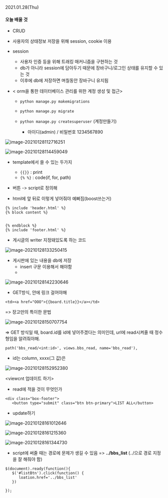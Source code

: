 2021.01.28(Thu)



#### 오늘 배울 것

- CRUD



- 사용자의 상태정보 저장을 위해 session, cookie 이용



- session
  - 사용자 인증 등을 위해 트래킹 매커니즘을 구현하는 것
  - db가 아니라 session에 담아두기 때문에 장바구니/로그인 상태를 유지할 수 있는 것
  - 이후에 db에 저장하면 며칠동안 장바구니 유지됨 





- < orm을 통한 데이터베이스 관리를 위한 계정 생성 및 접근>
  - `python manage.py makemigrations`
  - `python manage.py migrate`

  - `python manage.py createsuperuser`   (계정만들기)
    - 아이디(admin) / 비밀번호 1234567890





![image-20210128112716251](C:\Users\LG\AppData\Roaming\Typora\typora-user-images\image-20210128112716251.png)

![image-20210128114459049](C:\Users\LG\AppData\Roaming\Typora\typora-user-images\image-20210128114459049.png)



- template에서 쓸 수 있는 두가지
  - `{{}}` : print
  - `{% %}`  : code(if, for, path)



- 버튼 -> script로 정의해





- html에 앞 뒤로 이렇게 넣어줘야 예뻐짐(boost쓰는거)

```
{% include 'header.html' %}
{% block content %}


{% endblock %}
{% include 'footer.html' %}
```



- 게시글의 writer 지정돼있도록 하는 코드

![image-20210128133250415](20210128(Thu).assets/image-20210128133250415.png)



- 게시판에 있는 내용을 db에 저장
  - insert 구문 이용해서 해야함
  - 





![image-20210128142230646](20210128(Thu).assets/image-20210128142230646.png)





- GET방식, 안에 링크 걸어야해

```
<td><a href="OOO">{{board.title}}</a></td>
```

=> 장고만의 특이한 문법

![image-20210128150707754](20210128(Thu).assets/image-20210128150707754.png)

=> GET 방식일 때, board.id를 id에 넣어주겠다는 의미인데,
url에 read시켜줄 때 정수형임을 알려줘야해.

```
path('bbs_read/<int:id>', views.bbs_read, name='bbs_read'),
```





- id는 column, xxxx(그 값)은

![image-20210128152952380](20210128(Thu).assets/image-20210128152952380.png)





<viewcnt 업데이트 하기>

- read에 적을 것이 무엇인가

```
<div class="box-footer">
   <button type="submit" class="btn btn-primary">LIST ALL</button>
```



- update하기

![image-20210128161012646](20210128(Thu).assets/image-20210128161012646.png)

![image-20210128161215360](20210128(Thu).assets/image-20210128161215360.png)

![image-20210128161344730](20210128(Thu).assets/image-20210128161344730.png)

- script에 써줄 때는 경로에 문제가 생길 수 있음
  => **../bbs_list** (../으로 경로 지정을 잘 해줘야 함)

```
$(document).ready(function(){
   $('#listBtn').click(function() {
      loation.href='../bbs_list'
   })
   
});
```
